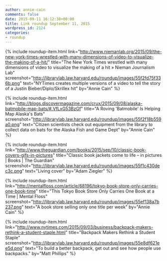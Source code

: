 ```yaml
---
author: annie-cain
comments: false
date: 2015-09-11 16:12:38+00:00
title: Link roundup September 11, 2015
wordpress_id: 2124
categories:
- roundup
---
```


{% include roundup-item.html
  link="http://www.niemanlab.org/2015/09/the-new-york-times-wrestled-with-many-dimensions-of-video-to-visualize-the-making-of-a-hit/"
  title="The New York Times wrestled with many dimensions of video to visualize the making of a hit » Nieman Journalism Lab"
  screenshot="http://librarylab.law.harvard.edu/roundup/images/55f2fd75f336b.png"
  text="NYTimes creates multiple versions of a video to tell the story of a Justin Bieber/Diplo/Skrillex hit"
  by="Annie Cain"
%}

{% include roundup-item.html
  link="http://blogs.discovermagazine.com/crux/2015/09/08/alaska-batmobile-map-bats/#.VfLxG53BzGf"
  title="A Roving 'Batmobile' Is Helping Map Alaska's Bats"
  screenshot="http://librarylab.law.harvard.edu/roundup/images/55f2f18b559a0.png"
  text="Citizen scientists check out equipment from the library to collect data on bats for the Alaska Fish and Game Dept"
  by="Annie Cain"
%}

{% include roundup-item.html
  link="http://www.theguardian.com/books/2015/sep/10/classic-book-covers-gifs-in-pictures"
  title="Classic book jackets come to life – in pictures | Books | The Guardian"
  screenshot="http://librarylab.law.harvard.edu/roundup/images/55f1c430dec3c.png"
  text="Living cover"
  by="Adam Ziegler"
%}

{% include roundup-item.html
  link="http://mentalfloss.com/article/68196/tokyo-book-store-only-carries-one-book-time"
  title="This Tokyo Book Store Only Carries One Book at a Time | Mental Floss"
  screenshot="http://librarylab.law.harvard.edu/roundup/images/55ef138a7b237.png"
  text="A book store selling only one title per week"
  by="Annie Cain"
%}

{% include roundup-item.html
  link="http://www.nytimes.com/2015/09/03/business/backpack-makers-rethink-a-student-staple.html"
  title="Backpack Makers Rethink a Student Staple"
  screenshot="http://librarylab.law.harvard.edu/roundup/images/55e8df621ee5d.png"
  text="To build a better backpack, get out and see how people use backpacks."
  by="Matt Phillips"
%}
